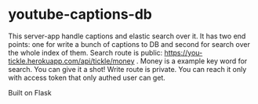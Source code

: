 # youtube-captions-db

This server-app handle captions and elastic search over it. 
It has two end points: one for write a bunch of captions to DB and second for search over the whole index of them.
Search route is public: https://you-tickle.herokuapp.com/api/tickle/money . Money is a example key word for search. You can give it a shot!
Write route is private. You can reach it only with access token that only authed user can get.


Built on Flask
